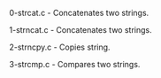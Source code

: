 0-strcat.c - Concatenates two strings.

1-strncat.c - Concatenates two strings.

2-strncpy.c - Copies string.

3-strcmp.c - Compares two strings.
